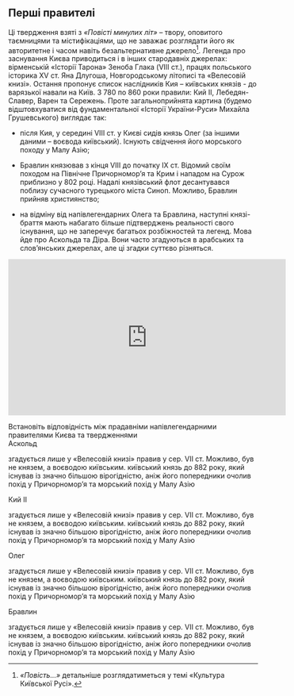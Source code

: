 Перші правителі
---------------

Ці твердження взяті з *«Повісті минулих літ»* – твору, оповитого
таємницями та містифікаціями, що не заважає розглядати його як
авторитетне і часом навіть безальтернативне джерело[^1]. Легенда про
заснування Києва приводиться і в інших стародавніх джерелах: вірменській
«Історії Тарона» Зеноба Глака (VIII ст.), працях польського історика XV
ст. Яна Длугоша, Новгородському літописі та «Велесовій книзі». Остання
пропонує список наслідників Кия – київських князів - до варязької навали
на Київ. З 780 по 860 роки правили: Кий ІІ, Лебедян-Славер, Варен та Сережень. Проте загальноприйнята картина (будемо відштовхуватися від
фундаментальної «Історії України-Руси» Михайла Грушевського) виглядає
так:

-   після Кия, у середині VIІI ст. у Києві сидів князь Олег (за іншими
    даними – воєвода київський). Існують свідчення його морського походу
    у Малу Азію;

-   Бравлин князював з кінця VIII до початку IX ст. Відомий своїм
    походом на Північне Причорномор’я та Крим і нападом на Сурож
    приблизно у 802 році. Надалі князівський флот десантувався поблизу
    сучасного турецького міста Синоп. Можливо, Бравлин прийняв християнство;

-   на відміну від напівлегендарних Олега та Бравлина, наступні князі-браття мають набагато більше підтверджень реальності свого існування, що не заперечує багатьох розбіжностей та легенд. Мова йде про Аскольда та Діра. Вони часто згадуються в арабських та слов’янських джерелах, але ці згадки суттєво різняться.

<div class="space">
<div class="fluidMedia">
<iframe align="center" width="560" height="315" src="https://www.youtube.com/embed/uTD1r_YADdQ" frameborder="0" allowfullscreen></iframe>
</div>
<div class="popup">
</div>
</div>



[^1]: *«Повість...»* детальніше розглядатиметься у темі «Культура Київської Русі».

<quiz>
    <question>
        <p>Встановіть відповідність між прадавніми напівлегендарними правителями Києва та твердженнями<br>
        Аскольд</p>
        <answer>згадується лише у «Велесовій книзі»</answer>
        <answer>правив у сер. VII ст. Можливо, був не князем, а воєводою київським. </answer>
        <answer correct>київський князь до 882 року, який існував із значно більшою вірогідністю, аніж його попередники</answer>
        <answer>очолив похід у Причорномор’я та морський похід у Малу Азію</answer>
    </question>
    <question>
        <p>Кий ІІ</p>
        <answer correct>згадується лише у «Велесовій книзі»</answer>
        <answer>правив у сер. VII ст. Можливо, був не князем, а воєводою київським. </answer>
        <answer>київський князь до 882 року, який існував із значно більшою вірогідністю, аніж його попередники</answer>
        <answer>очолив похід у Причорномор’я та морський похід у Малу Азію</answer>
    </question>
        <question>
        <p>Олег</p>
        <answer>згадується лише у «Велесовій книзі»</answer>
        <answer correct>правив у сер. VII ст. Можливо, був не князем, а воєводою київським. </answer>
        <answer>київський князь до 882 року, який існував із значно більшою вірогідністю, аніж його попередники</answer>
        <answer>очолив похід у Причорномор’я та морський похід у Малу Азію</answer>
    </question>
        <question>
        <p>Бравлин</p>
        <answer>згадується лише у «Велесовій книзі»</answer>
        <answer>правив у сер. VII ст. Можливо, був не князем, а воєводою київським. </answer>
        <answer>київський князь до 882 року, який існував із значно більшою вірогідністю, аніж його попередники</answer>
        <answer correct>очолив похід у Причорномор’я та морський похід у Малу Азію</answer>
    </question>
</quiz>